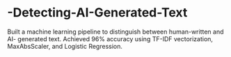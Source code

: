 # -Detecting-AI-Generated-Text
Built a machine learning pipeline to
distinguish between human-written and AI-
generated text. Achieved 96% accuracy
using TF-IDF vectorization, MaxAbsScaler,
and Logistic Regression.

